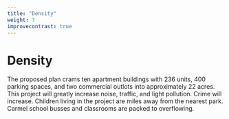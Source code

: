 ```yaml
---
title: "Density"
weight: 7
improvecontrast: true
---
```


# Density
The proposed plan crams ten apartment buildings with 236 units, 400 parking spaces, and two commercial outlots into approximately 22 acres.  This project will greatly increase noise, traffic, and light pollution. Crime will increase. Children living in the project are miles away from the nearest park. Carmel school busses and classrooms are packed to overflowing.
